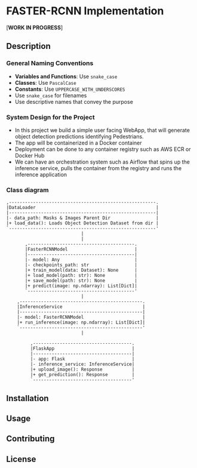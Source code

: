 # FASTER-RCNN Implementation
[**WORK IN PROGRESS**]

## Description
### General Naming Conventions
- **Variables and Functions**: Use `snake_case`
- **Classes**: Use `PascalCase`
- **Constants**: Use `UPPERCASE_WITH_UNDERSCORES`
- Use `snake_case` for filenames
- Use descriptive names that convey the purpose

### System Design for the Project
- In this project we build a simple user facing WebApp, that will generate object detection predictions identifying Pedestrians.
- The app will be containerized in a Docker container
- Deployment can be done to any container registry such as AWS ECR or Docker Hub
- We can have an orchestration system such as Airflow that spins up the inference service, pulls the container from the registry and runs the inference application
### Class diagram
```
,-------------------------------------------------------.
|DataLoader                                             |
|-------------------------------------------------------|
|- data_path: Masks & Images Parent Dir                 |
|+ load_data(): Loads Object Detection Dataset from dir |
`-------------------------------------------------------'
                            |
                            |
       ,----------------------------------------.
       |FasterRCNNModel                         |
       |----------------------------------------|
       |- model: Any                            |
       |- checkpoints_path: str                 |
       |+ train_model(data: Dataset): None      |
       |+ load_model(path: str): None           |
       |+ save_model(path: str): None           |
       |+ predict(image: np.ndarray): List[Dict]|
       `----------------------------------------'
                            |
    ,----------------------------------------------.
    |InferenceService                              |
    |----------------------------------------------|
    |- model: FasterRCNNModel                      |
    |+ run_inference(image: np.ndarray): List[Dict]|
    `----------------------------------------------'
                            |

         ,-------------------------------------.
         |FlaskApp                             |
         |-------------------------------------|
         |- app: Flask                         |
         |- inference_service: InferenceService|
         |+ upload_image(): Response           |
         |+ get_prediction(): Response         |
         `-------------------------------------'
```
## Installation

## Usage

## Contributing

## License
